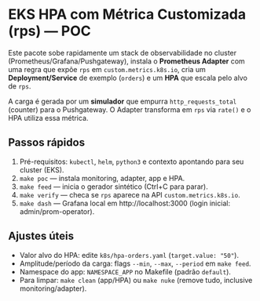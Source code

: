 # EKS HPA com Métrica Customizada (rps) — POC

Este pacote sobe rapidamente um stack de observabilidade no cluster (Prometheus/Grafana/Pushgateway),
instala o **Prometheus Adapter** com uma regra que expõe `rps` em `custom.metrics.k8s.io`, cria um
**Deployment/Service** de exemplo (`orders`) e um **HPA** que escala pelo alvo de `rps`.

A carga é gerada por um **simulador** que empurra `http_requests_total` (counter) para o Pushgateway.
O Adapter transforma em `rps` via `rate()` e o HPA utiliza essa métrica.

## Passos rápidos

1. Pré-requisitos: `kubectl`, `helm`, `python3` e contexto apontando para seu cluster (EKS).
2. `make poc` — instala monitoring, adapter, app e HPA.
3. `make feed` — inicia o gerador sintético (Ctrl+C para parar).
4. `make verify` — checa se `rps` aparece na API `custom.metrics.k8s.io`.
5. `make dash` — Grafana local em http://localhost:3000 (login inicial: admin/prom-operator).

## Ajustes úteis

- Valor alvo do HPA: edite `k8s/hpa-orders.yaml` (`target.value: "50"`).
- Amplitude/período da carga: flags `--min`, `--max`, `--period` em `make feed`.
- Namespace do app: `NAMESPACE_APP` no Makefile (padrão `default`).
- Para limpar: `make clean` (app/HPA) ou `make nuke` (remove tudo, inclusive monitoring/adapter).

